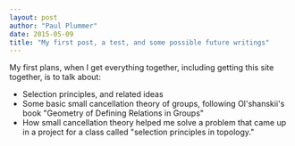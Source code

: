 ```yaml
---
layout: post
author: "Paul Plummer"
date: 2015-05-09
title: "My first post, a test, and some possible future writings"
--- 
```

My first plans, when I get everything together, including getting this site together, is to talk about:

* Selection principles, and related ideas
* Some basic small cancellation theory of groups, following Ol'shanskii's book "Geometry of Defining Relations in Groups"
* How small cancellation theory helped me solve a problem that came up in a project for a class called "selection principles in topology." 
